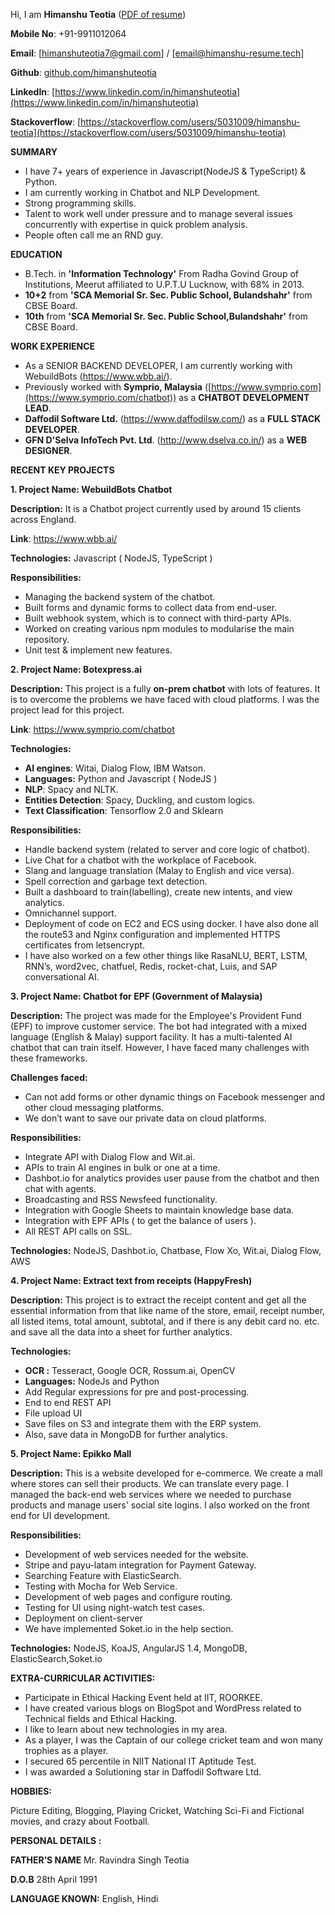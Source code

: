 Hi, I am **Himanshu Teotia**  ([PDF of resume](https://github.com/himanshuteotia/Resume/files/8881044/Himanshu_teotia_resume.1.pdf))


**Mobile No**: +91-9911012064

**Email**: [himanshuteotia7@gmail.com] / [email@himanshu-resume.tech]

**Github**: [github.com/himanshuteotia](https://www.github.com/himanshuteotia)

**LinkedIn**: [https://www.linkedin.com/in/himanshuteotia](https://www.linkedin.com/in/himanshuteotia)

**Stackoverflow**: [https://stackoverflow.com/users/5031009/himanshu-teotia](https://stackoverflow.com/users/5031009/himanshu-teotia)


**SUMMARY**

- I have 7+ years of experience in Javascript(NodeJS & TypeScript) & Python.
- I am currently working in Chatbot and NLP Development.
- Strong programming skills.
- Talent to work well under pressure and to manage several issues concurrently with expertise in quick problem analysis.
- People often call me an RND guy.

**EDUCATION**

- B.Tech. in **'Information Technology'** From Radha Govind Group of Institutions, Meerut affiliated to U.P.T.U Lucknow, with 68% in 2013.
- **10+2** from **'SCA Memorial Sr. Sec. Public School, Bulandshahr'** from CBSE Board.
- **10th** from **'SCA Memorial Sr. Sec. Public School,Bulandshahr'** from CBSE Board.

**WORK EXPERIENCE**

- As a SENIOR BACKEND DEVELOPER, I am currently working with WebuildBots (<https://www.wbb.ai/>).
- Previously worked with **Symprio, Malaysia** ([https://www.symprio.com](https://www.symprio.com/chatbot)) as a **CHATBOT DEVELOPMENT LEAD**.
- **Daffodil Software Ltd.** (<https://www.daffodilsw.com/>) as a **FULL STACK DEVELOPER**.
- **GFN D'Selva InfoTech Pvt. Ltd**. (<http://www.dselva.co.in/>) as a **WEB DESIGNER**.

**RECENT KEY PROJECTS**

**1. Project Name: WebuildBots Chatbot**

**Description:** It is a Chatbot project currently used by around 15 clients across England.

**Link**: <https://www.wbb.ai/>

**Technologies:** Javascript ( NodeJS, TypeScript )

**Responsibilities:**

- Managing the backend system of the chatbot.
- Built forms and dynamic forms to collect data from end-user.
- Built webhook system, which is to connect with third-party APIs.
- Worked on creating various npm modules to modularise the main repository.
- Unit test & implement new features.

**2. Project Name: Botexpress.ai**

**Description:** This project is a fully **on-prem chatbot** with lots of features. It is to overcome the problems we have faced with cloud platforms. I was the project lead for this project.

**Link**: <https://www.symprio.com/chatbot>

**Technologies:**

- **AI engines**: Witai, Dialog Flow, IBM Watson.
- **Languages:** Python and Javascript ( NodeJS )
- **NLP**: Spacy and NLTK.
- **Entities Detection**: Spacy, Duckling, and custom logics.
- **Text Classification**: Tensorflow 2.0 and Sklearn

**Responsibilities:**

- Handle backend system (related to server and core logic of chatbot).
- Live Chat for a chatbot with the workplace of Facebook.
- Slang and language translation (Malay to English and vice versa).
- Spell correction and garbage text detection.
- Built a dashboard to train(labelling), create new intents, and view analytics.
- Omnichannel support.
- Deployment of code on EC2 and ECS using docker. I have also done all the route53 and Nginx configuration and implemented HTTPS certificates from letsencrypt.
- I have also worked on a few other things like RasaNLU, BERT, LSTM, RNN’s, word2vec, chatfuel, Redis, rocket-chat, Luis, and SAP conversational AI.

**3. Project Name: Chatbot for EPF (Government of Malaysia)**

**Description:** The project was made for the Employee's Provident Fund (EPF) to improve customer service. The bot had integrated with a mixed language (English & Malay) support facility. It has a multi-talented AI chatbot that can train itself. However, I have faced many challenges with these frameworks.

**Challenges faced:**

- Can not add forms or other dynamic things on Facebook messenger and other cloud messaging platforms.
- We don’t want to save our private data on cloud platforms.

**Responsibilities:**

- Integrate API with Dialog Flow and Wit.ai.
- APIs to train AI engines in bulk or one at a time.
- Dashbot.io for analytics provides user pause from the chatbot and then chat with agents.
- Broadcasting and RSS Newsfeed functionality.
- Integration with Google Sheets to maintain knowledge base data.
- Integration with EPF APIs ( to get the balance of users ).
- All REST API calls on SSL.

**Technologies:** NodeJS, Dashbot.io, Chatbase, Flow Xo, Wit.ai, Dialog Flow, AWS

**4. Project Name: Extract text from receipts (HappyFresh)**

**Description:** This project is to extract the receipt content and get all the essential information from that like name of the store, email, receipt number, all listed items, total amount, subtotal, and if there is any debit card no. etc. and save all the data into a sheet for further analytics.

**Technologies:**

- **OCR :** Tesseract, Google OCR, Rossum.ai, OpenCV
- **Languages:** NodeJs and Python
- Add Regular expressions for pre and post-processing.
- End to end REST API
- File upload UI
- Save files on S3 and integrate them with the ERP system.
- Also, save data in MongoDB for further analytics.

**5. Project Name: Epikko Mall**

**Description:** This is a website developed for e-commerce. We create a mall where stores can sell their products. We can translate every page. I managed the back-end web services where we needed to purchase products and manage users' social site logins. I also worked on the front end for UI development.

**Responsibilities:**

- Development of web services needed for the website.
- Stripe and payu-latam integration for Payment Gateway.
- Searching Feature with ElasticSearch.
- Testing with Mocha for Web Service.
- Development of web pages and configure routing.
- Testing for UI using night-watch test cases.
- Deployment on client-server
- We have implemented Soket.io in the help section.

**Technologies:** NodeJS, KoaJS, AngularJS 1.4, MongoDB, ElasticSearch,Soket.io

**EXTRA-CURRICULAR ACTIVITIES:**

- Participate in Ethical Hacking Event held at IIT, ROORKEE.
- I have created various blogs on BlogSpot and WordPress related to Technical fields and Ethical Hacking.
- I like to learn about new technologies in my area.
- As a player, I was the Captain of our college cricket team and won many trophies as a player.
- I secured 65 percentile in NIIT National IT Aptitude Test.
- I was awarded a Solutioning star in Daffodil Software Ltd.

**HOBBIES:**

Picture Editing, Blogging, Playing Cricket, Watching Sci-Fi and Fictional movies, and crazy about Football.

**PERSONAL DETAILS :**

**FATHER’S NAME** Mr. Ravindra Singh Teotia

**D.O.B** 28th April 1991

**LANGUAGE KNOWN:** English, Hindi

